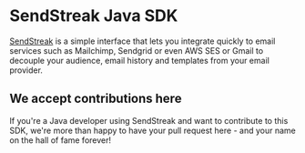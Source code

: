 # SendStreak Java SDK

[SendStreak](https://www.sendstreak.com) is a simple interface that lets you integrate quickly to email services such as Mailchimp, Sendgrid or even AWS SES or Gmail to decouple your audience, email history and templates from your email provider.

## We accept contributions here

If you're a Java developer using SendStreak and want to contribute to this SDK, we're more than happy to have your pull request here - and your name on the hall of fame forever!
